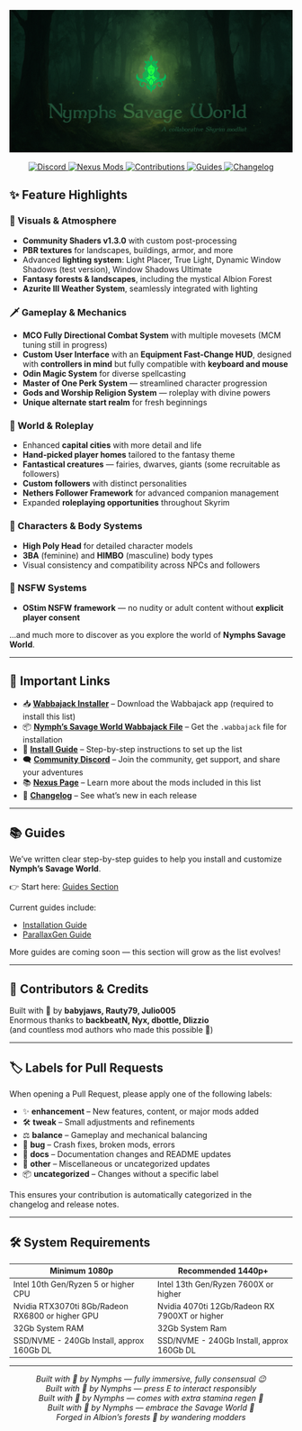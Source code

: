 <p align="center">
  <img src="./.github/assets/banner.png" alt="Nymphs Savage World Banner">
</p>

<p align="center">
  <a href="https://discord.gg/ezJVqBJvVj">
    <img src="https://img.shields.io/discord/1394645088235159643?label=Discord&style=flat-square&logo=discord&logoColor=white&labelColor=0a4d00&color=2e8b57" alt="Discord">
  </a>
  <a href="https://www.nexusmods.com/skyrimspecialedition/mods/154913">
    <img src="https://img.shields.io/badge/Nexus-NSW?style=flat-square&logo=nexusmods&logoColor=white&labelColor=0d4d00&color=3cb371" alt="Nexus Mods">
  </a>
  <a href="./.github/CONTRIBUTING.md">
    <img src="https://img.shields.io/badge/Contribute-Join%20Us?style=flat-square&logo=gitbook&logoColor=white&labelColor=114d00&color=2e8b57" alt="Contributions">
  </a>
  <a href="./.github/GUIDES.md">
    <img src="https://img.shields.io/badge/Guides-HowTo?style=flat-square&logo=readthedocs&logoColor=white&labelColor=1c4d00&color=006400" alt="Guides">
  </a>
  <a href="./.github/CHANGELOG.md">
    <img src="https://img.shields.io/badge/Changelog-History?style=flat-square&logo=readthedocs&logoColor=white&labelColor=1c4d00&color=006400" alt="Changelog">
  </a>
</p>

## ✨ Feature Highlights  

### 🎨 Visuals & Atmosphere
- **Community Shaders v1.3.0** with custom post-processing
- **PBR textures** for landscapes, buildings, armor, and more
- Advanced **lighting system**: Light Placer, True Light, Dynamic Window Shadows (test version), Window Shadows Ultimate
- **Fantasy forests & landscapes**, including the mystical Albion Forest
- **Azurite III Weather System**, seamlessly integrated with lighting

### 🗡️ Gameplay & Mechanics
- **MCO Fully Directional Combat System** with multiple movesets (MCM tuning still in progress)
- **Custom User Interface** with an **Equipment Fast-Change HUD**, designed with **controllers in mind** but fully compatible with **keyboard and mouse**
- **Odin Magic System** for diverse spellcasting
- **Master of One Perk System** — streamlined character progression
- **Gods and Worship Religion System** — roleplay with divine powers
- **Unique alternate start realm** for fresh beginnings

### 🏰 World & Roleplay
- Enhanced **capital cities** with more detail and life
- **Hand-picked player homes** tailored to the fantasy theme
- **Fantastical creatures** — fairies, dwarves, giants (some recruitable as followers)
- **Custom followers** with distinct personalities
- **Nethers Follower Framework** for advanced companion management
- Expanded **roleplaying opportunities** throughout Skyrim

### 🧑 Characters & Body Systems
- **High Poly Head** for detailed character models
- **3BA** (feminine) and **HIMBO** (masculine) body types
- Visual consistency and compatibility across NPCs and followers

### 🔞 NSFW Systems
- **OStim NSFW framework** — no nudity or adult content without **explicit player consent**

…and much more to discover as you explore the world of **Nymphs Savage World**.

---

## 🔗 Important Links

- 📥 **[Wabbajack Installer](https://www.wabbajack.org/)** – Download the Wabbajack app (required to install this list)  
- 📦 **[Nymph’s Savage World Wabbajack File](https://www.nexusmods.com/skyrimspecialedition/mods/154913)** – Get the `.wabbajack` file for installation  
- 📖 **[Install Guide](.github/INSTALLATION.md)** – Step-by-step instructions to set up the list  
- 🗨️ **[Community Discord](https://discord.gg/ezJVqBJvVj)** – Join the community, get support, and share your adventures  
- 📚 **[Nexus Page](https://www.nexusmods.com/skyrimspecialedition/mods/154913)** – Learn more about the mods included in this list  
- 📝 **[Changelog](.github/CHANGELOG.md)** – See what’s new in each release  

---

## 📚 Guides

We’ve written clear step-by-step guides to help you install and customize **Nymph’s Savage World**.  

👉 Start here: [Guides Section](./.github/)  

Current guides include:  
- [Installation Guide](./.github/INSTALLATION.md)  
- [ParallaxGen Guide](./.github/PARALLAXGEN.md)  

More guides are coming soon — this section will grow as the list evolves!

---

## 👥 Contributors & Credits

Built with 💚 by **babyjaws, Rauty79, Julio005**  
Enormous thanks to **backbeatN, Nyx, dbottle, Dlizzio**  
(and countless mod authors who made this possible 🌿)

---

## 🏷️ Labels for Pull Requests

When opening a Pull Request, please apply one of the following labels:

- ✨ **enhancement** – New features, content, or major mods added  
- 🛠️ **tweak** – Small adjustments and refinements  
- ⚖️ **balance** – Gameplay and mechanical balancing  
- 🐛 **bug** – Crash fixes, broken mods, errors  
- 📝 **docs** – Documentation changes and README updates  
- 🔧 **other** – Miscellaneous or uncategorized updates  
- 📦 **uncategorized** – Changes without a specific label  

This ensures your contribution is automatically categorized in the changelog and release notes.

---

## 🛠️ System Requirements

| Minimum 1080p              | Recommended 1440p+|
|--------------------|---------|
| Intel 10th Gen/Ryzen 5 or higher CPU             | Intel 13th Gen/Ryzen 7600X or higher |
| Nvidia RTX3070ti 8Gb/Radeon RX6800 or higher GPU | Nvidia 4070ti 12Gb/Radeon RX 7900XT or higher |
| 32Gb System RAM                                  | 32Gb System Ram |
| SSD/NVME - 240Gb Install, approx 160Gb DL        | SSD/NVME - 240Gb Install, approx 160Gb DL|

---

<p align="center">
  <em>Built with 💚 by Nymphs — fully immersive, fully consensual 😉</em><br>
  <em>Built with 💚 by Nymphs — press E to interact responsibly</em><br>
  <em>Built with 💚 by Nymphs — comes with extra stamina regen 🍃</em><br>
  <em>Built with 💚 by Nymphs — embrace the Savage World 🌿</em><br>
  <em>Forged in Albion’s forests 🌲 by wandering modders</em>
</p>
























































